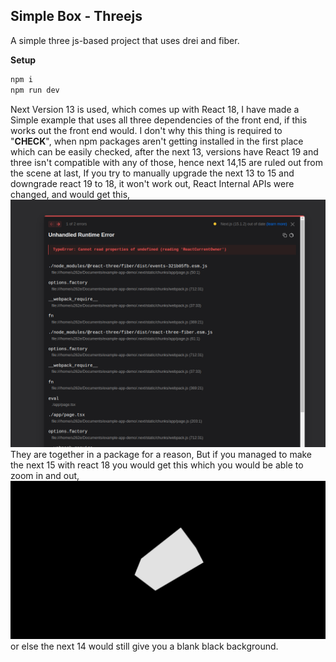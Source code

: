 

## Simple Box - Threejs
A simple three js-based project that uses drei and fiber.

**Setup**
```bash
npm i
npm run dev
```
Next Version 13 is used, which comes up with React 18, 
I have made a Simple example that uses all three dependencies of the front end, if this works out the front end would. I don't why this thing is required to "**CHECK**", when npm packages aren't getting installed in the first place which can be easily checked, after the next 13, versions have React 19 and three isn't compatible with any of those, hence next 14,15 are ruled out from the scene at last, If you try to manually upgrade the next 13 to 15 and downgrade react 19 to 18, it won't work out, React Internal APIs were changed, and would get this,
![Error Image](https://github.com/vedik-sagar/three-box/blob/master/error.png?raw=true)
 They are together in a package for a reason, But if you managed to make the next 15 with react 18
 you would get this which you would be able to zoom in and out,
 ![The prize](https://github.com/vedik-sagar/three-box/blob/master/box.png?raw=true)
 or else the next 14 would still give you a blank black background. 
 


